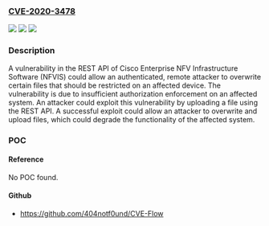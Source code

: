 ### [CVE-2020-3478](https://cve.mitre.org/cgi-bin/cvename.cgi?name=CVE-2020-3478)
![](https://img.shields.io/static/v1?label=Product&message=Cisco%20Enterprise%20NFV%20Infrastructure%20Software%20&color=blue)
![](https://img.shields.io/static/v1?label=Version&message=n%2Fa&color=blue)
![](https://img.shields.io/static/v1?label=Vulnerability&message=CWE-20&color=brighgreen)

### Description

A vulnerability in the REST API of Cisco Enterprise NFV Infrastructure Software (NFVIS) could allow an authenticated, remote attacker to overwrite certain files that should be restricted on an affected device. The vulnerability is due to insufficient authorization enforcement on an affected system. An attacker could exploit this vulnerability by uploading a file using the REST API. A successful exploit could allow an attacker to overwrite and upload files, which could degrade the functionality of the affected system.

### POC

#### Reference
No POC found.

#### Github
- https://github.com/404notf0und/CVE-Flow

